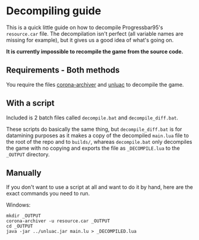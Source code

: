 # Decompiling guide

This is a quick little guide on how to decompile Progressbar95's `resource.car` file. The decompilation isn't perfect (all variable names are missing for example), but it gives us a good idea of what's going on.

**It is currently impossible to recompile the game from the source code.**

## Requirements - Both methods

You require the files [corona-archiver](https://github.com/0BuRner/corona-archiver) and [unluac](https://sourceforge.net/projects/unluac/) to decompile the game.

## With a script

Included is 2 batch files called `decompile.bat` and `decompile_diff.bat`.

These scripts do basically the same thing, but `decompile_diff.bat` is for datamining purposes as it makes a copy of the decompiled `main.lua` file to the root of the repo and to `builds/`, whareas `decompile.bat` only decompiles the game with no copying and exports the file as `_DECOMPILE.lua` to the `_OUTPUT` directory.

## Manually

If you don't want to use a script at all and want to do it by hand, here are the exact commands you need to run.

Windows: 
```
mkdir _OUTPUT
corona-archiver -u resource.car _OUTPUT
cd _OUTPUT
java -jar ../unluac.jar main.lu > _DECOMPILED.lua
```